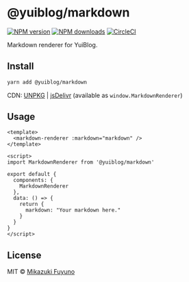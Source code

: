 # @yuiblog/markdown

[![NPM version](https://img.shields.io/npm/v/@yuiblog/markdown.svg?style=flat)](https://npmjs.com/package/@yuiblog/markdown) [![NPM downloads](https://img.shields.io/npm/dm/@yuiblog/markdown.svg?style=flat)](https://npmjs.com/package/@yuiblog/markdown) [![CircleCI](https://circleci.com/gh/mika-f/@yuiblog/markdown/tree/master.svg?style=shield)](https://circleci.com/gh/mika-f/@yuiblog/markdown/tree/master)

Markdown renderer for YuiBlog.


## Install

```bash
yarn add @yuiblog/markdown
```

CDN: [UNPKG](https://unpkg.com/@yuiblog/markdown/) | [jsDelivr](https://cdn.jsdelivr.net/npm/@yuiblog/markdown/) (available as `window.MarkdownRenderer`)

## Usage

```vue
<template>
  <markdown-renderer :markdown="markdown" />
</template>

<script>
import MarkdownRenderer from '@yuiblog/markdown'

export default {
  components: {
    MarkdownRenderer
  },
  data: () => {
    return {
      markdown: "Your markdown here."
    }
  }
}
</script>
```

## License

MIT &copy; [Mikazuki Fuyuno](https://mochizuki.moe)
